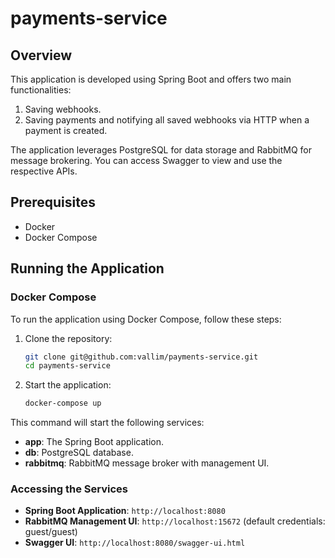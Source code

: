 # payments-service

## Overview

This application is developed using Spring Boot and offers two main functionalities:
1. Saving webhooks.
2. Saving payments and notifying all saved webhooks via HTTP when a payment is created.

The application leverages PostgreSQL for data storage and RabbitMQ for message brokering. You can access Swagger to view and use the respective APIs.

## Prerequisites

- Docker
- Docker Compose

## Running the Application

### Docker Compose

To run the application using Docker Compose, follow these steps:

1. Clone the repository:

    ```bash
    git clone git@github.com:vallim/payments-service.git
    cd payments-service
    ```

2. Start the application:

    ```bash
    docker-compose up
    ```

This command will start the following services:
- **app**: The Spring Boot application.
- **db**: PostgreSQL database.
- **rabbitmq**: RabbitMQ message broker with management UI.

### Accessing the Services

- **Spring Boot Application**: `http://localhost:8080`
- **RabbitMQ Management UI**: `http://localhost:15672` (default credentials: guest/guest)
- **Swagger UI**: `http://localhost:8080/swagger-ui.html`
